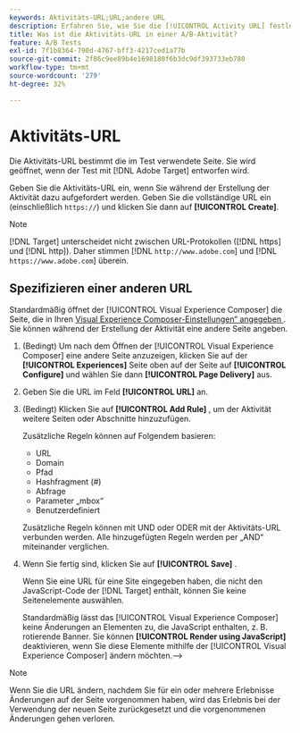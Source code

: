 ```yaml
---
keywords: Aktivitäts-URL;URL;andere URL
description: Erfahren Sie, wie Sie die [!UICONTROL Activity URL] festlegen, um Testseiten zu definieren und ein korrektes Testdesign sicherzustellen.
title: Was ist die Aktivitäts-URL in einer A/B-Aktivität?
feature: A/B Tests
exl-id: 7f1b8364-790d-4767-bff3-4217ced1a77b
source-git-commit: 2f86c9ee89b4e1698180f6b3dc9df393733eb780
workflow-type: tm+mt
source-wordcount: '279'
ht-degree: 32%

---
```


# Aktivitäts-URL

Die Aktivitäts-URL bestimmt die im Test verwendete Seite. Sie wird geöffnet, wenn der Test mit [!DNL Adobe Target] entworfen wird.

Geben Sie die Aktivitäts-URL ein, wenn Sie während der Erstellung der Aktivität dazu aufgefordert werden. Geben Sie die vollständige URL ein (einschließlich `https://`) und klicken Sie dann auf **[!UICONTROL Create]**.

>[!NOTE]
>
>[!DNL Target] unterscheidet nicht zwischen URL-Protokollen ([!DNL https] und [!DNL http]). Daher stimmen [!DNL `http://www.adobe.com`] und [!DNL `https://www.adobe.com`] überein.

## Spezifizieren einer anderen URL

Standardmäßig öffnet der [!UICONTROL Visual Experience Composer] die Seite, die in Ihren [Visual Experience Composer-Einstellungen“ angegeben &#x200B;](/help/main/administrating-target/visual-experience-composer-set-up.md). Sie können während der Erstellung der Aktivität eine andere Seite angeben.

1. (Bedingt) Um nach dem Öffnen der [!UICONTROL Visual Experience Composer] eine andere Seite anzuzeigen, klicken Sie auf der **[!UICONTROL Experiences]** Seite oben auf der Seite auf **[!UICONTROL Configure]** und wählen Sie dann **[!UICONTROL Page Delivery]** aus.

1. Geben Sie die URL im Feld **[!UICONTROL URL]** an.

1. (Bedingt) Klicken Sie auf **[!UICONTROL Add Rule]** , um der Aktivität weitere Seiten oder Abschnitte hinzuzufügen.

   Zusätzliche Regeln können auf Folgendem basieren:

   * URL
   * Domain
   * Pfad
   * Hashfragment (#)
   * Abfrage
   * Parameter „mbox“
   * Benutzerdefiniert

   Zusätzliche Regeln können mit UND oder ODER mit der Aktivitäts-URL verbunden werden. Alle hinzugefügten Regeln werden per „AND“ miteinander verglichen.

1. Wenn Sie fertig sind, klicken Sie auf **[!UICONTROL Save]** .

   Wenn Sie eine URL für eine Site eingegeben haben, die nicht den JavaScript-Code der [!DNL Target] enthält, können Sie keine Seitenelemente auswählen.

   Standardmäßig lässt das [!UICONTROL Visual Experience Composer] keine Änderungen an Elementen zu, die JavaScript enthalten, z. B. rotierende Banner. Sie können **[!UICONTROL Render using JavaScript]** deaktivieren, wenn Sie diese Elemente mithilfe der [!UICONTROL Visual Experience Composer] ändern möchten.—>

>[!NOTE]
>
>Wenn Sie die URL ändern, nachdem Sie für ein oder mehrere Erlebnisse Änderungen auf der Seite vorgenommen haben, wird das Erlebnis bei der Verwendung der neuen Seite zurückgesetzt und die vorgenommenen Änderungen gehen verloren.
